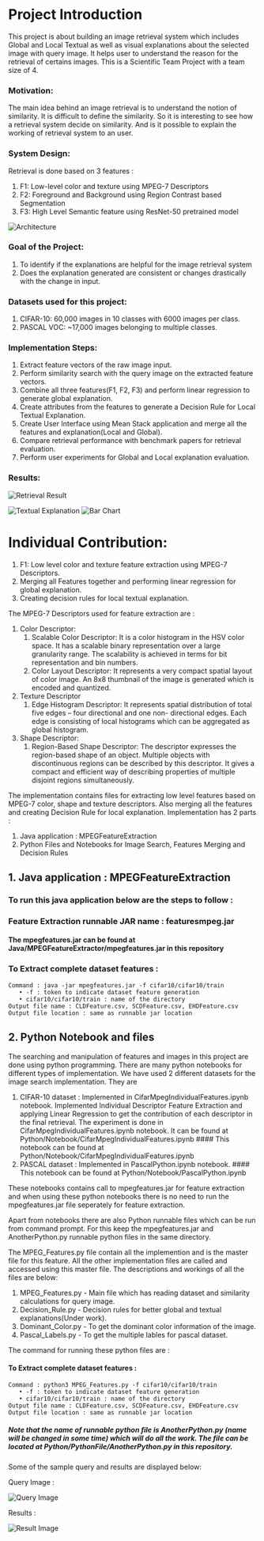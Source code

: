 # Project Introduction

This project is about building an image retrieval system which includes Global and Local Textual as well as visual explanations about the selected image with query image. It helps user to understand the reason for the retrieval of certains images.
  This is a Scientific Team Project with a team size of 4.
  
### Motivation:
The main idea behind an image retrieval is to understand the notion of similarity. It is difficult to define the similarity. So it is interesting to see how a retrieval system decide on similarity. And is it possible to explain the working of retrieval system to an user.

### System Design:

Retrieval is done based on 3 features : 
  1. F1: Low-level color and texture using MPEG-7 Descriptors
  2. F2: Foreground and Background using Region Contrast based Segmentation
  3. F3: High Level Semantic feature using ResNet-50 pretrained model

![Architecture](https://github.com/prafulladiwesh/IRTEX/blob/master/Images/IRArchitecture.png)

### Goal of the Project:
  1. To identify if the explanations are helpful for the image retrieval system
  2. Does the explanation generated are consistent or changes drastically with the change in input.

### Datasets used for this project:
  1. CIFAR-10: 60,000 images in 10 classes with 6000 images per class.
  2. PASCAL VOC: ~17,000 images belonging to multiple classes.

### Implementation Steps:
  1. Extract feature vectors of the raw image input.
  2. Perform similarity search with the query image on the extracted feature vectors.
  3. Combine all three features(F1, F2, F3) and perform linear regression to generate global explanation.
  4. Create attributes from the features to generate a Decision Rule for Local Textual Explanation.
  5. Create User Interface using Mean Stack application and merge all the features and explanation(Local and Global).
  6. Compare retrieval performance with benchmark papers for retrieval evaluation.
  7. Perform user experiments for Global and Local explanation evaluation.

### Results:

![Retrieval Result](https://github.com/prafulladiwesh/IRTEX/blob/master/Images/RetrievalResult.png)

![Textual Explanation](https://github.com/prafulladiwesh/IRTEX/blob/master/Images/TextualExplanation.png)
![Bar Chart](https://github.com/prafulladiwesh/IRTEX/blob/master/Images/Barchart.png)


# Individual Contribution:
  1. F1: Low level color and texture feature extraction using MPEG-7 Descriptors.
  2. Merging all Features together and performing linear regression for global explanation.
  3. Creating decision rules for local textual explanation.
  
The MPEG-7 Descriptors used for feature extraction are :
  1. Color Descriptor:
      1. Scalable Color Descriptor: It is a color histogram in the HSV color space. It has a scalable binary representation                                       over a large granularity range. The scalability is achieved in terms for bit representation and bin numbers.
      2. Color Layout Descriptor: It represents a very compact spatial layout of color image. An 8x8 thumbnail of the image is                                   generated which is encoded and quantized.
  2. Texture Descriptor
      1. Edge Histogram Descriptor: It represents spatial distribution of total five edges – four directional and one non-                                         directional edges. Each edge is consisting of local histograms which can be aggregated as global histogram.
  3. Shape Descriptor:
      1. Region-Based Shape Descriptor: The descriptor expresses the region-based shape of an object. Multiple objects with                                           discontinuous regions can be described by this descriptor. It gives a compact and efficient way of describing properties of multiple disjoint regions simultaneously.


The implementation contains files for extracting low level features based on MPEG-7 color, shape and texture descriptors. Also merging all the features and creating Decision Rule for local explanation.
Implementation has 2 parts :
  1. Java application : MPEGFeatureExtraction
  2. Python Files and Notebooks for Image Search, Features Merging and Decision Rules


## 1. Java application : MPEGFeatureExtraction
### To run this java application below are the steps to follow :
  ### Feature Extraction runnable JAR name : featuresmpeg.jar
  #### The mpegfeatures.jar can be found at Java/MPEGFeatureExtractor/mpegfeatures.jar in this repository
  ### To Extract complete dataset features :
    Command : java -jar mpegfeatures.jar -f cifar10/cifar10/train
       • -f : token to indicate dataset feature generation
       • cifar10/cifar10/train : name of the directory
    Output file name : CLDFeature.csv, SCDFeature.csv, EHDFeature.csv
    Output file location : same as runnable jar location
    
## 2. Python Notebook and files
The searching and manipulation of features and images in this project are done using python programming.
There are many python notebooks for different types of implementation.
We have used 2 different datasets for the image search implementation. They are 
  1. CIFAR-10 dataset : Implemented in CifarMpegIndividualFeatures.ipynb notebook.
                        Implemented Individual Descriptor Feature Extraction and applying Linear Regression to get the contribution of each descriptor in the final retrieval. The experiment is done in CifarMpegIndividualFeatures.ipynb notebook. It can be found at Python/Notebook/CifarMpegIndividualFeatures.ipynb
                        #### This notebook can be found at Python/Notebook/CifarMpegIndividualFeatures.ipynb
  2. PASCAL dataset : Implemented in PascalPython.ipynb notebook.
                      #### This notebook can be found at Python/Notebook/PascalPython.ipynb
  
  These notebooks contains call to mpegfeatures.jar for feature extraction and when using these python notebooks there is no     need to run the mpegfeatures.jar file seperately for feature extraction.

  Apart from notebooks there are also Python runnable files which can be run from command prompt. For this keep the mpegfeatures.jar and AnotherPython.py runnable python files in the same directory.

  The MPEG_Features.py file contain all the implemention and is the master file for this feature. All the other implementation files are called and accessed using this master file. The descriptions and workings of all the files are below:

  1. MPEG_Features.py - Main file which has reading dataset and similarity calculations for query image.
  2. Decision_Rule.py - Decision rules for better global and textual explanations(Under work).
  3. Dominant_Color.py - To get the dominant color information of the image.
  4. Pascal_Labels.py - To get the multiple lables for pascal dataset.

The command for running these python files are :
  #### To Extract complete dataset features :
    Command : python3 MPEG_Features.py -f cifar10/cifar10/train
       • -f : token to indicate dataset feature generation
       • cifar10/cifar10/train : name of the directory
    Output file name : CLDFeature.csv, SCDFeature.csv, EHDFeature.csv
    Output file location : same as runnable jar location
  
  ##### Note that the name of runnable python file is AnotherPython.py (name will be changed in some time) which will do all the work. The file can be located at Python/PythonFile/AnotherPython.py in this repository.
  
  Some of the sample query and results are displayed below:
  
  Query Image :
  
  ![Query Image](https://github.com/prafulladiwesh/IRTEX/blob/master/Images/query_image.png)
  
  Results :
  
  ![Result Image](https://github.com/prafulladiwesh/IRTEX/blob/master/Images/result_images.png)
  
